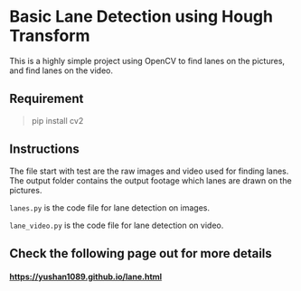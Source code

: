 # Basic Lane Detection using Hough Transform

This is a highly simple project using OpenCV to find lanes on the pictures, and find lanes on the video.

## Requirement

> pip install cv2

## Instructions

The file start with test are the raw images and video used for finding lanes. The output folder contains the output footage which lanes are drawn on the pictures.

`lanes.py` is the code file for lane detection on images.

`lane_video.py` is the code file for lane detection on video.

## Check the following page out for more details

#### https://yushan1089.github.io/lane.html

